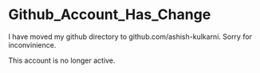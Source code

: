 Github_Account_Has_Change
========================

I have moved my github directory to github.com/ashish-kulkarni. Sorry for inconvinience.

This account is no longer active.
